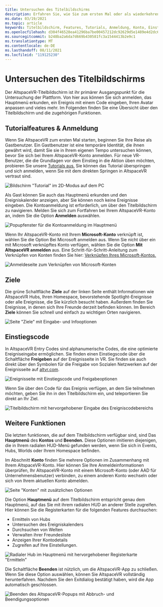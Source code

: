 ```yaml
---
title: Untersuchen des Titelbildschirms
description: Erfahren Sie, wie Sie zum ersten Mal oder als wiederkehrender Benutzer durch alle Features und Funktionen des AltspaceVR-Titelbildschirms navigieren.
ms.date: 03/19/2021
ms.topic: article
keywords: Titelbildschirm, Features, Tutorials, Anmeldung, Konto, Einstiegscode, Ziele
ms.openlocfilehash: d304f46528ea41296ba7be00457212dc92629d5e1489e4d2dc656622f2a584e3
ms.sourcegitcommit: b248ba2a6da7d669b430581fc3a1544413b2e9c1
ms.translationtype: MT
ms.contentlocale: de-DE
ms.lasthandoff: 08/11/2021
ms.locfileid: "119125230"
---
```

# <a name="exploring-the-title-screen"></a>Untersuchen des Titelbildschirms

Der AltspaceVR-Titelbildschirm ist ihr primärer Ausgangspunkt für die Untersuchung der Plattform. Von hier aus können Sie sich anmelden, das Hauptmenü erkunden, ein Ereignis mit einem Code eingeben, Ihren Avatar anpassen und vieles mehr. Im Folgenden finden Sie eine Übersicht über den Titelbildschirm und die zugehörigen Funktionen. 

## <a name="tutorial-features--login"></a>Tutorialfeatures & Anmeldung 

Wenn Sie AltspaceVR zum ersten Mal starten, beginnen Sie Ihre Reise als Gastbenutzer. Ein Gastbenutzer ist eine temporäre Identität, die ihnen gewährt wird, damit Sie sie in Ihrem eigenen Tempo untersuchen können, bevor Sie sich bei Ihrem AltspaceVR-Konto anmelden. Für neue VR-Benutzer, die die Grundlagen vor dem Einstieg in die Aktion üben möchten, probieren Sie unsere [Tutorials aus.](../tutorials/host-tools-overview.md) Sie können das Tutorial überspringen und sich anmelden, wenn Sie mit dem direkten Springen in AltspaceVR vertraut sind. 

![Bildschirm "Tutorial" im 2D-Modus auf dem PC](images/title-screen-01.png)

Als Gast können Sie auch das Hauptmenü erkunden und den Ereigniskalender anzeigen, aber Sie können noch keine Ereignisse eingeben. Die Kontoanmeldung ist erforderlich, um über den Titelbildschirm zu navigieren. Melden Sie sich zum Fortfahren bei Ihrem AltspaceVR-Konto an, indem Sie die Option **Anmelden** auswählen. 

![Popupfenster für die Kontoanmeldung im Hauptmenü](images/title-screen-03.png)

Wenn Ihr AltspaceVR-Konto mit Ihrem **Microsoft-Konto** verknüpft ist, wählen Sie die Option Bei Microsoft anmelden aus. Wenn Sie nicht über ein mit Microsoft verknüpftes Konto verfügen, wählen Sie die Option **Mit AltspaceVR anmelden** aus. Eine Schritt-für-Schritt-Anleitung zum Verknüpfen von Konten finden Sie hier: [Verknüpfen Ihres Microsoft-Kontos.](../getting-started/linking-microsoft-account.md) 

![Anmeldeseite zum Verknüpfen von Microsoft-Konten](images/title-screen-02.png)

## <a name="destinations"></a>Ziele 

Die grüne Schaltfläche **Ziele** auf der linken Seite enthält Informationen wie AltspaceVR Hubs, Ihren Homespace, bevorstehende Spotlight-Ereignisse oder alle Ereignisse, die Sie kürzlich besucht haben. Außerdem finden Sie Ereignisse, in denen sich Ihre Freunde derzeit befinden können. Im Bereich **Ziele** können Sie schnell und einfach zu wichtigen Orten navigieren. 

![Seite "Ziele" mit Eingabe- und Infooptionen](images/title-screen-04.png)

## <a name="entry-code"></a>Einstiegscode 

In AltspaceVR Entry Codes sind alphanumerische Codes, die eine optimierte Ereigniseingabe ermöglichen. Sie finden einen Einstiegscode über die Schaltfläche **Freigeben** auf der Ereignisseite in VR. Sie finden sie auch direkt über den Symbolen für die Freigabe von Sozialen Netzwerken auf der Ereignisseite auf [altvr.com](https://altvr.com). 

![Ereignisseite mit Einstiegscode und Freigabeoptionen](images/title-screen-05.png)

Wenn Sie über den Code für das Ereignis verfügen, an dem Sie teilnehmen möchten, geben Sie ihn in den Titelbildschirm ein, und teleportieren Sie direkt an Ihr Ziel.  

![Titelbildschirm mit hervorgehobener Eingabe des Ereigniscodebereichs](images/title-screen-06.png)

## <a name="other-functions"></a>Weitere Funktionen 

Die letzten funktionen, die auf dem Titelbildschirm verfügbar sind, sind Das **Hauptmenü** des **Kontos** und **Beenden.** Diese Optionen imitieren diejenigen, die in Ihrem radialen HUD-Menü gefunden werden, wenn Sie sich in Events, Hubs, Worlds oder Ihrem Homespace befinden. 

Im Abschnitt **Konto** finden Sie mehrere Optionen im Zusammenhang mit Ihrem AltspaceVR-Konto. Hier können Sie Ihre Anmeldeinformationen überprüfen, Ihr AltspaceVR-Konto mit einem Microsoft-Konto (oder AAD für Unternehmensbenutzer) verbinden, zu einem anderen Konto wechseln oder sich von Ihrem aktuellen Konto abmelden. 

![Seite "Konten" mit zusätzlichen Optionen](images/title-screen-07.png)

Die Option **Hauptmenü** auf dem Titelbildschirm entspricht genau dem Hauptmenü, auf das Sie mit ihrem radialen HUD an anderer Stelle zugreifen. Hier können Sie die Registerkarten für die folgenden Features durchsuchen:

* Ermitteln von Hubs
* Untersuchen des Ereigniskalenders
* Durchsuchen von Welten
* Verwalten ihrer Freundesliste
* Anzeigen Ihrer Kontodetails
* Zugreifen auf Ihre Einstellungen.

![Radialer Hub im Hauptmenü mit hervorgehobener Registerkarte "Ermitteln"](images/title-screen-08.png)

Die Schaltfläche **Beenden** ist nützlich, um die AltspaceVR-App zu schließen. Wenn Sie diese Option auswählen, können Sie AltspaceVR vollständig herunterfahren. Nachdem Sie den Exitdialog bestätigt haben, wird die App automatisch geschlossen. 

![Beenden des AltspaceVR-Popups mit Abbruch- und Beendigungsoptionen](images/title-screen-09.png)